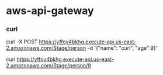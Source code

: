 # aws-api-gateway

### curl

curl -X POST https://yffoy4bkhg.execute-api.us-east-2.amazonaws.com/Stage/person -d '{"name": "curl", "age":9}'

curl https://yffoy4bkhg.execute-api.us-east-2.amazonaws.com/Stage/person/9
